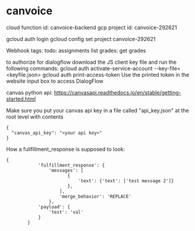 # canvoice

cloud function id: canvoice-backend
gcp project id: canvoice-292621

gcloud auth login
gcloud config set project canvoice-292621

Webhook tags:
todo: assignments list
grades: get grades

to authorize for dialogflow download the JS client key file and run the following commands:
        gcloud auth activate-service-account --key-file=<keyfile.json>
        gcloud auth print-access-token
    Use the printed token in the website input box to access DialogFlow

canvas python api: https://canvasapi.readthedocs.io/en/stable/getting-started.html

Make sure you put your canvas api key in a file called "api_key.json" at the root level with contents

```
{
  "canvas_api_key": "<your api key>"
}
```

How a fullfillment_response is supposed to look:
```
{
            'fulfillment_response': {
                'messages': [
                       { 
                           'text': {'text': ['test message 2']}
                       },
                    ],
                    'merge_behavior': 'REPLACE'
                },
            'payload': {
                'test': 'val'
            }
        }
```
